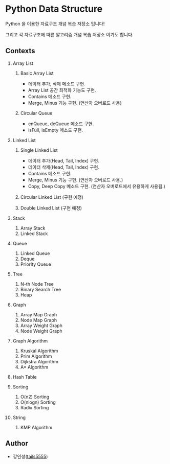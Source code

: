 # Python Data Structure

Python 을 이용한 자료구조 개념 복습 저장소 입니다!

그리고 각 자료구조에 따른 알고리즘 개념 복습 저장소 이기도 합니다.

## Contexts

1. Array List
   
    1. Basic Array List
        - 데이터 추가, 삭제 메소드 구현.
        - Array List 공간 최적화 기능도 구현.
        - Contains 메소드 구현.
        - Merge, Minus 기능 구현. (연산자 오버로드 사용)

    2. Circular Queue
        - enQueue, deQueue 메소드 구현.
        - isFull, isEmpty 메소드 구현.

2. Linked List
   
    1. Single Linked List
        - 데이터 추가(Head, Tail, Index) 구현.
        - 데이터 삭제(Head, Tail, Index) 구현.
        - Contains 메소드 구현.
        - Merge, Minus 기능 구현. (연산자 오버로드 사용.)
        - Copy, Deep Copy 메소드 구현. (연산자 오버로드에서 유용하게 사용됨.)

    2. Circular Linked List
        (구현 예정)

    3. Double Linked List
        (구현 예정)

3. Stack
    1. Array Stack
    2. Linked Stack
   
4. Queue
    1. Linked Queue
    2. Deque
    3. Priority Queue

5. Tree
    1. N-th Node Tree
    2. Binary Search Tree
    3. Heap

6. Graph
    1. Array Map Graph
    2. Node Map Graph
    3. Array Weight Graph
    4. Node Weight Graph

7. Graph Algorithm
    1. Kruskal Algorithm
    2. Prim Algorithm
    3. Dijkstra Algorithm
    4. A* Algorithm
   
8. Hash Table

9. Sorting
    1. O(n2) Sorting
    2. O(nlogn) Sorting
    3. Radix Sorting

10. String
    1. KMP Algorithm

## Author

- 강인성([tails5555](https://github.com/tails5555))